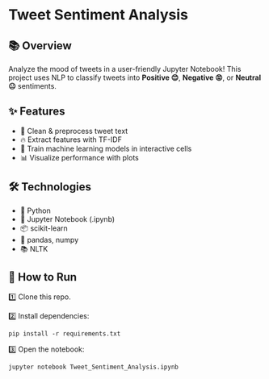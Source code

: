 # Tweet Sentiment Analysis

## 📚 Overview

Analyze the mood of tweets in a user-friendly Jupyter Notebook! This project uses NLP to classify tweets into **Positive 😊**, **Negative 😡**, or **Neutral 😐** sentiments.

## ✨ Features

* 📝 Clean & preprocess tweet text
* 🔥 Extract features with TF-IDF
* 🤖 Train machine learning models in interactive cells
* 📊 Visualize performance with plots

## 🛠️ Technologies

* 🐍 Python
* 📓 Jupyter Notebook (.ipynb)
* 📦 scikit-learn
* 🐼 pandas, numpy
* 📚 NLTK

## 🚀 How to Run

1️⃣ Clone this repo.

2️⃣ Install dependencies:

```
pip install -r requirements.txt
```

3️⃣ Open the notebook:

```
jupyter notebook Tweet_Sentiment_Analysis.ipynb
```
